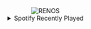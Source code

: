 <div align="center">
<picture>
    <source media="(prefers-color-scheme: dark)" srcset="https://i.ibb.co/ds51C1zs/output-gif.gif">
    <source media="(prefers-color-scheme: light)" srcset="https://i.ibb.co/ds51C1zs/output-gif.gif">
    <img alt="RENOS" src="https://i.ibb.co/ds51C1zs/output-gif.gif">
</picture>
<details>
<summary>Spotify Recently Played</summary>
<img src="https://spotify-recently-played-readme.vercel.app/api?user=31d6d6zerc5ct6kck32na2ozsqf4&unique=1&width=400" alt="Spotify" />
</details>
</div>

<!-- Image deletion URL: https://ibb.co/35CG6GL5/033f6b6c640bea98d3b5e8732e2c5b02 -->